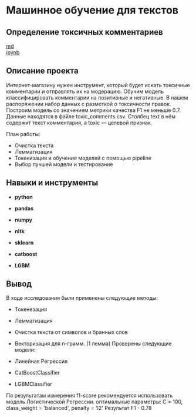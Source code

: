 # Машинное обучение для текстов
## Определение токсичных комментариев


[md](https://github.com/MironRodionoff/yandex_practicum/blob/main/Project_12/README.md)    
[ipynb](https://github.com/MironRodionoff/yandex_practicum/blob/main/Project_12/Project_12.ipynb)

## Описание проекта

Интернет-магазину нужен инструмент, который будет искать токсичные комментарии и отправлять их на модерацию.
Обучим модель классифицировать комментарии на позитивные и негативные. В нашем распоряжении набор данных с разметкой о токсичности правок.
Построим модель со значением метрики качества F1 не меньше 0.7.
Данные находятся в файле toxic_comments.csv. Столбец text в нём содержит текст комментария, а toxic — целевой признак.


План работы:
* Очистка текста
* Лемматизация
* Токенизация и обучение моделей с помощью pipeline
* Выбор лучшей модели и тестирование

## Навыки и инструменты

- **python**
- **pandas**
- **numpy**
- **nltk**
- **sklearn**

- **catboost**
- **LGBM**  

## Вывод

В ходе исследования были применены следующие методы:

* Токенезация
* Лемматизация
* Очистка текста от символов и бранных слов
* Векторизация для n-грамм. (1 леммa)
Проверены следующие модели:

* Линейная Регрессия
* CatBoostClassifier
* LGBMClassifier

По результатам измерения f1-score рекомендуется использовать модель Логистической Регрессии.
оптимальные параметры: С = 100, class_weight = 'balanced', penalty = 'l2' Результат F1 - 0.78